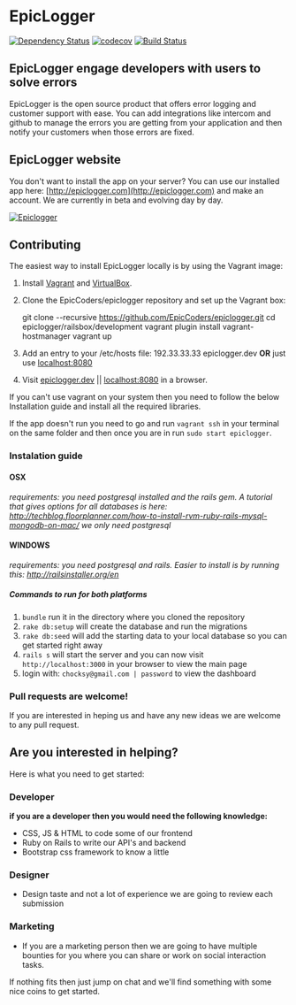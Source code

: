 # EpicLogger

[![Dependency Status](https://gemnasium.com/EpicCoders/epiclogger.svg)](https://gemnasium.com/EpicCoders/epiclogger)
[![codecov](https://codecov.io/gh/EpicCoders/epiclogger/branch/master/graph/badge.svg)](https://codecov.io/gh/EpicCoders/epiclogger)
[![Build Status](https://travis-ci.org/EpicCoders/epiclogger.svg?branch=master)](https://travis-ci.org/EpicCoders/epiclogger)

## EpicLogger engage developers with users to solve errors

EpicLogger is the open source product that offers error logging and customer support with ease. You can add integrations like intercom and github to manage the errors you are getting from your application and then notify your customers when those errors are fixed.

## EpicLogger website

You don't want to install the app on your server? You can use our installed app here: [http://epiclogger.com](http://epiclogger.com) and make an account. We are currently in beta and evolving day by day.

[![Epiclogger](http://i.imgur.com/VYTFliv.png?1)](http://epiclogger.com)

## Contributing

The easiest way to install EpicLogger locally is by using the Vagrant image:

  1. Install [Vagrant](https://www.vagrantup.com/downloads.html) and [VirtualBox](https://www.virtualbox.org/wiki/Downloads).
  2. Clone the EpicCoders/epiclogger repository and set up the Vagrant box:

        git clone --recursive https://github.com/EpicCoders/epiclogger.git
        cd epiclogger/railsbox/development
        vagrant plugin install vagrant-hostmanager
        vagrant up

  3. Add an entry to your /etc/hosts file: 192.33.33.33 epiclogger.dev __OR__ just use [localhost:8080](http://localhost:8080)
  4. Visit [epiclogger.dev](http://epiclogger.dev) || [localhost:8080](http://localhost:8080) in a browser.

If you can't use vagrant on your system then you need to follow the below Installation guide and install all the required libraries.

If the app doesn't run you need to go and run ```vagrant ssh``` in your terminal on the same folder and then once you are in run ```sudo start epiclogger```.

### Instalation guide

#### OSX

*requirements: you need postgresql installed and the rails gem. A tutorial that gives options for all databases is here: http://techblog.floorplanner.com/how-to-install-rvm-ruby-rails-mysql-mongodb-on-mac/ we only need postgresql*

#### WINDOWS

*requirements: you need postgresql and rails. Easier to install is by running this: http://railsinstaller.org/en*

##### Commands to run for both platforms

1. `bundle` run it in the directory where you cloned the repository
1. `rake db:setup` will create the database and run the migrations
1. `rake db:seed` will add the starting data to your local database so you can get started right away
1. `rails s` will start the server and you can now visit `http://localhost:3000` in your browser to view the main page
1. login with: `chocksy@gmail.com | password` to view the dashboard

### Pull requests are welcome!

If you are interested in heping us and have any new ideas we are welcome to any pull request.

## Are you interested in helping?

Here is what you need to get started:

### Developer

__if you are a developer then you would need the following knowledge:__
- CSS, JS & HTML to code some of our frontend
- Ruby on Rails to write our API's and backend
- Bootstrap css framework to know a little

### Designer

- Design taste and not a lot of experience we are going to review each submission

### Marketing

- If you are a marketing person then we are going to have multiple bounties for you where you can share or work on social interaction tasks. 

If nothing fits then just jump on chat and we'll find something with some nice coins to get started.

